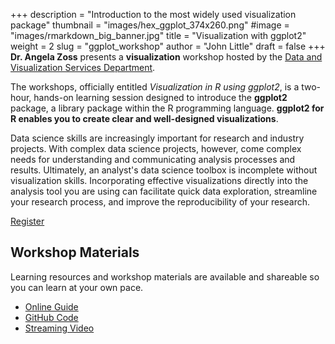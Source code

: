 +++
description = "Introduction to the most widely used visualization package"
thumbnail = "images/hex_ggplot_374x260.png"
#image = "images/rmarkdown_big_banner.jpg"
title = "Visualization with ggplot2"
weight = 2
slug = "ggplot_workshop"
author = "John Little"
draft = false
+++
**Dr. Angela Zoss** presents a **visualization** workshop hosted by the [Data and Visualization Services Department](https://library.duke.edu/data/).

The workshops, officially entitled *Visualization in R using ggplot2*, is a two-hour, hands-on learning session designed to introduce the **ggplot2** package, a library package within the R programming language.  **ggplot2 for R enables you to create clear and well-designed visualizations**. 

Data science skills are increasingly important for research and industry projects.  With complex data science projects, however, come complex needs for understanding and communicating analysis processes and results.  Ultimately, an analyst's data science toolbox is incomplete without visualization skills.  Incorporating effective visualizations directly into the analysis tool you are using can facilitate quick data exploration, streamline your research process, and improve the reproducibility of your research.

<a href="https://duke.libcal.com/event/4803527" class="button big">Register</a>

## Workshop Materials

Learning resources and workshop materials are available and shareable so you can learn at your own pace. 

- [Online Guide](https://ggplot.library.duke.edu/)
- [GitHub Code](https://github.com/amzoss/ggplot2-F18)
- [Streaming Video](https://library.capture.duke.edu/Panopto/Pages/Viewer.aspx?id=91f761f6-76f7-4f13-a4d9-a94300ee20c8)